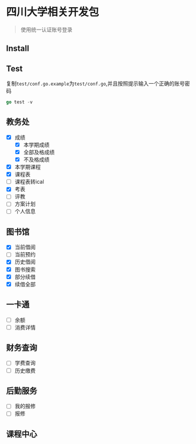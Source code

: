 # 四川大学相关开发包

> 使用统一认证账号登录

## Install

## Test

复制`test/conf.go.example`为`test/conf.go`,并且按照提示输入一个正确的账号密码
```go
go test -v
```

## 教务处
- [x] 成绩
    - [x] 本学期成绩
    - [x] 全部及格成绩
    - [x] 不及格成绩
- [x] 本学期课程
- [x] 课程表
- [ ] 课程表转ical
- [x] 考表
- [ ] 评教
- [ ] 方案计划
- [ ] 个人信息 

## 图书馆

- [x] 当前借阅
- [ ] 当前预约
- [x] 历史借阅
- [x] 图书搜索
- [x] 部分续借
- [x] 续借全部

## 一卡通

- [ ] 余额
- [ ] 消费详情

## 财务查询

- [ ] 学费查询
- [ ] 历史缴费

## 后勤服务

- [ ] 我的报修
- [ ] 报修

## 课程中心

